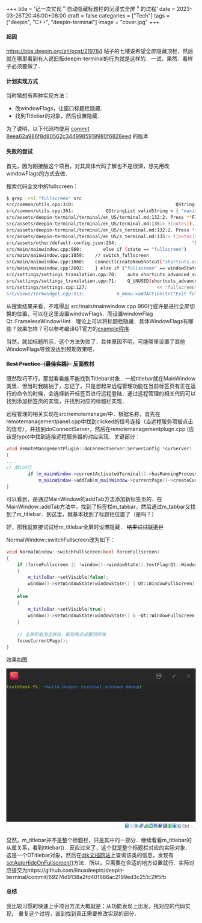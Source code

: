 +++
title = '记一次实现＂自动隐藏标题栏的沉浸式全屏＂的过程'
date = 2023-03-26T20:46:00+08:00
draft = false
categories = ["Tech"]
tags = ["deepin", "C++", "deepin-terminal"]
image = "cover.jpg"
+++

#### 起因

https://bbs.deepin.org/zh/post/219784 帖子的七楼说希望全屏隐藏顶栏，然后就在哪里看到有人说旧版deepin-terminal的行为就是这样的．一试，果然．看样子必须要做了．

#### 计划实现方式

当时猜想有两种实现方法：

- 改windowFlags，让窗口标题栏隐藏．
- 找到Titlebar的对象，然后设置隐藏．

为了说明，以下代码均使用 [commit 8eea62a986f8d80562c3449985919980f6828eed](https://github.com/linuxdeepin/deepin-terminal/tree/8eea62a986f8d80562c3449985919980f6828eed) 的版本

#### 失败的尝试

首先，因为刚接触这个项目，对其具体代码了解也不是很深，想先用改windowFlags的方式去做．

搜索代码全文中的fullscreen：

```bash
$ grep -rnI "fullscreen" src
src/common/utils.cpp:310:                                      QString(QObject::tr("Set the window mode on starting") + " (normal, maximum, fullscreen, splitscreen)"),
src/common/utils.cpp:361:            QStringList validString = { "maximum", "fullscreen", "splitscreen", "normal" };
src/assets/deepin-terminal/terminal/en_US/terminal.md:132:2. Press **F11** to display Terminal in fullscreen.
src/assets/deepin-terminal/terminal/en_US/terminal.md:135:> ![notes](../common/notes.svg) Notes: You can also right-click to select **Fullscreen** or **Exit fullscreen** on the Terminal interface.
src/assets/deepin-terminal/terminal/en_US/s_terminal.md:132:2. Press **F11** to display Terminal in fullscreen.
src/assets/deepin-terminal/terminal/en_US/s_terminal.md:135:> ![notes](../common/notes.svg)Notes: You can also right-click to select **Fullscreen** or **Exit fullscreen** on the Terminal interface.
src/assets/other/default-config.json:264:                            "key": "switch_fullscreen",
src/main/mainwindow.cpp:960:        else if (state == "fullscreen")
src/main/mainwindow.cpp:1059:    // switch_fullscreen
src/main/mainwindow.cpp:1060:    connect(createNewShotcut("shortcuts.advanced.switch_fullscreen"), &QShortcut::activated, this, &MainWindow::slotShortcutSwitchFullScreen);
src/main/mainwindow.cpp:2602:    } else if ("fullscreen" == windowState) {
src/settings/settings_translation.cpp:70:    auto shortcuts_advanced_switch_fullscreenName = QObject::tr("Fullscreen");
src/settings/settings_translation.cpp:71:    Q_UNUSED(shortcuts_advanced_switch_fullscreenName);
src/settings/settings.cpp:127:                          << "fullscreen");
src/views/termwidget.cpp:513:            m_menu->addAction(tr("Exit fullscreen"), this, &TermWidget::onSwitchFullScreen);
```

从搜索结果来看，不难得出 src/main/mainwindow.cpp 960行或许是进行全屏切换的位置，可以在这里设置windowFlags．而设置windowFlag Qt::FramelessWindowHint　理论上可以将标题栏隐藏．具体WindowFlags有哪些？效果怎样？可以参考编译QT官方的[example程序](https://code.qt.io/cgit/qt/qtbase.git/tree/examples/widgets/widgets/windowflags?h=6.4)

当然，就如标题所示，这个方法失败了．具体原因不明，可能哪里设置了其他WindowFlags导致没达到预期效果吧．

#### ~~Best Practice（最佳实践）~~ 反面教材

既然取巧不行，那就看看能不能找到Titlebar对象．一般titlebar就在MainWindow类里．但当时我脑抽了，忘记了，只是想起来远程管理功能在当前标签页有正在运行的命令的时候，会选择新开标签页进行远程登陆．通过远程管理的相关代码可以找到添加标签页的实现，并找到对应的标题栏实现．

远程管理的相关实现在src/remotemanage/中．根据名称，首先在remotemanagementpanel.cpp中找到clicked的信号连接（当远程服务项被点击的信号），并找到doConnectServer，然后在remotemanagementplugn.cpp (应该是typo)中找到连接远程服务器的对应实现．关键部分：

``` C++
void RemoteManagementPlugin::doCennectServer(ServerConfig *curServer)
{
....
// 第110行
        if (m_mainWindow->currentActivatedTerminal()->hasRunningProcess())
            m_mainWindow->addTab(m_mainWindow->currentPage()->createCurrentTerminalProperties(), true);
}
```

可以看到，是通过MainWindow的addTab方法添加新标签页的．在MainWindow::addTab方法中，找到了标签栏m_tabbar，然后通过m_tabbar又找到了m_titlebar．到这里，就基本找到了标题栏位置了（是吗？）

好，那我就直接试试给m_titlebar全屏时设置隐藏．
~~结果试试就逝世~~

NormalWindow::switchFullscreen改为如下：

```C++
void NormalWindow::switchFullscreen(bool forceFullscreen)
{
    if (forceFullscreen || !window()->windowState().testFlag(Qt::WindowFullScreen))
    {
        m_titleBar->setVisible(false);
        window()->setWindowState(windowState() | Qt::WindowFullScreen);
    }
    else
    {
        m_titleBar->setVisible(true);
        window()->setWindowState(windowState() & ~Qt::WindowFullScreen);
    }

    // 全屏和取消全屏后，都将焦点设置回终端
    focusCurrentPage();
}
```
效果如图

![image-20230221164808841](webwxgetmsgimg_1Es2p1v.jpg)

显然，m_titlebar并不是整个标题栏，只是其中的一部分．继续看看m_titlebar的从属关系，看到titlebar()．反应过来了，这个就是整个标题栏对应的实际对象．这是一个DTitlebar对象，然后在[dtk文档网站](https://linuxdeepin.github.io/dtkwidget/)上查询该类的信息，发现有[setAutoHideOnFullscreen()](https://linuxdeepin.github.io/dtkwidget/classDtk_1_1Widget_1_1DTitlebar.html#a1f6c489ac89d51bdca2ccce262144368)方法．所以，只需要在合适的地方设置就行．实际对应提交为https://github.com/linuxdeepin/deepin-terminal/commit/69274d9138a2fd401686ac2199ed3c251c2ff5fb

#### 总结

我比较习惯的快速上手项目方法大概就是：从功能表现上出发，找对应的代码实现;　重复这个过程，直到找到真正需要修改实现的部分．
